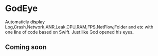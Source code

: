 # GodEye
Automaticly display Log,Crash,Network,ANR,Leak,CPU,RAM,FPS,NetFlow,Folder and etc with one line of code based on Swift. Just like God opened his eyes.

## Coming soon

